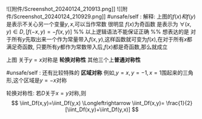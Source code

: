 


![[附件/Screenshot_20240124_210913.png]]
![[附件/Screenshot_20240124_210929.png]]
	#unsafe/self : 解释: 上图的$f(x)和f(y)$是表示不关心另一个变量$y,x$,可以当作常数
	很明显 $f(x)$为奇函数 是表示为 $\forall (x,y)\in D,[f(-x,y)=-f(x,y)]$
	%% 以上逻辑语法不能保证正确  %%
	想表达的是 对于所有$y$先取出来一个作为常量带入$f(x,y)$,这样函数就可变为$f(x)$,在对于所有$x$都满足奇函数, 只要所有$y$都作为常数带入后,$f(x)$都是奇函数,那么就成立

上图 关于$y=x$对称是 **轮换对称性**
其他三个上**普通对称性**

#unsafe/self : 
	还有比较特殊的 **区域对称**
	例如,$y=x,y=-1,x=1$围起来的三角形,这个区域是$y=-x$对称


轮换对称性:
若$D$关于$x=y$对称,则
$$
\iint_Df(x,y)=\iint_Df(y,x) \Longleftrightarrow  \iint_Df(x,y)= \frac{1}{2}[\iint_Df(x,y)+\iint_Df(y,x)]
$$

